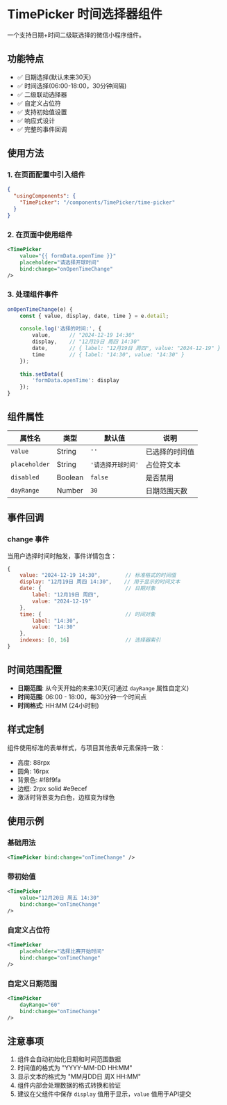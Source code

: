# TimePicker 时间选择器组件

一个支持日期+时间二级联选择的微信小程序组件。

## 功能特点

- ✅ 日期选择(默认未来30天)
- ✅ 时间选择(06:00-18:00，30分钟间隔)
- ✅ 二级联动选择器
- ✅ 自定义占位符
- ✅ 支持初始值设置
- ✅ 响应式设计
- ✅ 完整的事件回调

## 使用方法

### 1. 在页面配置中引入组件

```json
{
  "usingComponents": {
    "TimePicker": "/components/TimePicker/time-picker"
  }
}
```

### 2. 在页面中使用组件

```xml
<TimePicker 
    value="{{ formData.openTime }}"
    placeholder="请选择开球时间"
    bind:change="onOpenTimeChange"
/>
```

### 3. 处理组件事件

```javascript
onOpenTimeChange(e) {
    const { value, display, date, time } = e.detail;
    
    console.log('选择的时间:', {
        value,      // "2024-12-19 14:30"
        display,    // "12月19日 周四 14:30"
        date,       // { label: "12月19日 周四", value: "2024-12-19" }
        time        // { label: "14:30", value: "14:30" }
    });
    
    this.setData({
        'formData.openTime': display
    });
}
```

## 组件属性

| 属性名 | 类型 | 默认值 | 说明 |
|--------|------|--------|------|
| `value` | String | `''` | 已选择的时间值 |
| `placeholder` | String | `'请选择开球时间'` | 占位符文本 |
| `disabled` | Boolean | `false` | 是否禁用 |
| `dayRange` | Number | `30` | 日期范围天数 |

## 事件回调

### change 事件

当用户选择时间时触发，事件详情包含：

```javascript
{
    value: "2024-12-19 14:30",        // 标准格式的时间值
    display: "12月19日 周四 14:30",    // 用于显示的时间文本
    date: {                           // 日期对象
        label: "12月19日 周四",
        value: "2024-12-19"
    },
    time: {                           // 时间对象
        label: "14:30",
        value: "14:30"
    },
    indexes: [0, 16]                  // 选择器索引
}
```

## 时间范围配置

- **日期范围**: 从今天开始的未来30天(可通过 `dayRange` 属性自定义)
- **时间范围**: 06:00 - 18:00，每30分钟一个时间点
- **时间格式**: HH:MM (24小时制)

## 样式定制

组件使用标准的表单样式，与项目其他表单元素保持一致：

- 高度: 88rpx
- 圆角: 16rpx  
- 背景色: #f8f9fa
- 边框: 2rpx solid #e9ecef
- 激活时背景变为白色，边框变为绿色

## 使用示例

### 基础用法
```xml
<TimePicker bind:change="onTimeChange" />
```

### 带初始值
```xml
<TimePicker 
    value="12月20日 周五 14:30" 
    bind:change="onTimeChange" 
/>
```

### 自定义占位符
```xml
<TimePicker 
    placeholder="选择比赛开始时间"
    bind:change="onTimeChange" 
/>
```

### 自定义日期范围
```xml
<TimePicker 
    dayRange="60"
    bind:change="onTimeChange" 
/>
```

## 注意事项

1. 组件会自动初始化日期和时间范围数据
2. 时间值的格式为 "YYYY-MM-DD HH:MM"
3. 显示文本的格式为 "MM月DD日 周X HH:MM"
4. 组件内部会处理数据的格式转换和验证
5. 建议在父组件中保存 `display` 值用于显示，`value` 值用于API提交 